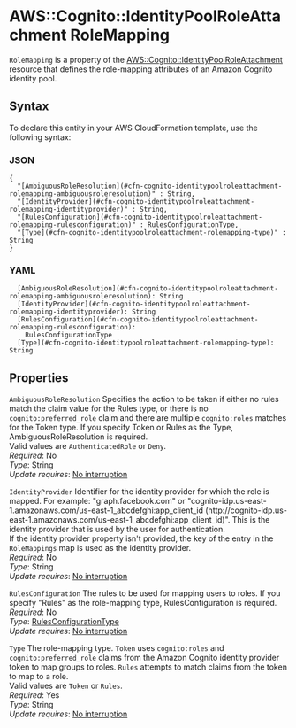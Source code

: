# AWS::Cognito::IdentityPoolRoleAttachment RoleMapping<a name="aws-properties-cognito-identitypoolroleattachment-rolemapping"></a>

`RoleMapping` is a property of the [AWS::Cognito::IdentityPoolRoleAttachment](https://docs.aws.amazon.com/AWSCloudFormation/latest/UserGuide/aws-resource-cognito-identitypoolroleattachment.html) resource that defines the role\-mapping attributes of an Amazon Cognito identity pool\.

## Syntax<a name="aws-properties-cognito-identitypoolroleattachment-rolemapping-syntax"></a>

To declare this entity in your AWS CloudFormation template, use the following syntax:

### JSON<a name="aws-properties-cognito-identitypoolroleattachment-rolemapping-syntax.json"></a>

```
{
  "[AmbiguousRoleResolution](#cfn-cognito-identitypoolroleattachment-rolemapping-ambiguousroleresolution)" : String,
  "[IdentityProvider](#cfn-cognito-identitypoolroleattachment-rolemapping-identityprovider)" : String,
  "[RulesConfiguration](#cfn-cognito-identitypoolroleattachment-rolemapping-rulesconfiguration)" : RulesConfigurationType,
  "[Type](#cfn-cognito-identitypoolroleattachment-rolemapping-type)" : String
}
```

### YAML<a name="aws-properties-cognito-identitypoolroleattachment-rolemapping-syntax.yaml"></a>

```
  [AmbiguousRoleResolution](#cfn-cognito-identitypoolroleattachment-rolemapping-ambiguousroleresolution): String
  [IdentityProvider](#cfn-cognito-identitypoolroleattachment-rolemapping-identityprovider): String
  [RulesConfiguration](#cfn-cognito-identitypoolroleattachment-rolemapping-rulesconfiguration): 
    RulesConfigurationType
  [Type](#cfn-cognito-identitypoolroleattachment-rolemapping-type): String
```

## Properties<a name="aws-properties-cognito-identitypoolroleattachment-rolemapping-properties"></a>

`AmbiguousRoleResolution`  <a name="cfn-cognito-identitypoolroleattachment-rolemapping-ambiguousroleresolution"></a>
Specifies the action to be taken if either no rules match the claim value for the Rules type, or there is no `cognito:preferred_role` claim and there are multiple `cognito:roles` matches for the Token type\. If you specify Token or Rules as the Type, AmbiguousRoleResolution is required\.  
Valid values are `AuthenticatedRole` or `Deny`\.  
*Required*: No  
*Type*: String  
*Update requires*: [No interruption](https://docs.aws.amazon.com/AWSCloudFormation/latest/UserGuide/using-cfn-updating-stacks-update-behaviors.html#update-no-interrupt)

`IdentityProvider`  <a name="cfn-cognito-identitypoolroleattachment-rolemapping-identityprovider"></a>
Identifier for the identity provider for which the role is mapped\. For example: "graph\.facebook\.com" or "cognito\-idp\.us\-east\-1\.amazonaws\.com/us\-east\-1\_abcdefghi:app\_client\_id \(http://cognito\-idp\.us\-east\-1\.amazonaws\.com/us\-east\-1\_abcdefghi:app\_client\_id\)"\. This is the identity provider that is used by the user for authentication\.  
If the identity provider property isn't provided, the key of the entry in the `RoleMappings` map is used as the identity provider\.  
*Required*: No  
*Type*: String  
*Update requires*: [No interruption](https://docs.aws.amazon.com/AWSCloudFormation/latest/UserGuide/using-cfn-updating-stacks-update-behaviors.html#update-no-interrupt)

`RulesConfiguration`  <a name="cfn-cognito-identitypoolroleattachment-rolemapping-rulesconfiguration"></a>
The rules to be used for mapping users to roles\. If you specify "Rules" as the role\-mapping type, RulesConfiguration is required\.  
*Required*: No  
*Type*: [RulesConfigurationType](aws-properties-cognito-identitypoolroleattachment-rulesconfigurationtype.md)  
*Update requires*: [No interruption](https://docs.aws.amazon.com/AWSCloudFormation/latest/UserGuide/using-cfn-updating-stacks-update-behaviors.html#update-no-interrupt)

`Type`  <a name="cfn-cognito-identitypoolroleattachment-rolemapping-type"></a>
The role\-mapping type\. `Token` uses `cognito:roles` and `cognito:preferred_role` claims from the Amazon Cognito identity provider token to map groups to roles\. `Rules` attempts to match claims from the token to map to a role\.  
Valid values are `Token` or `Rules`\.  
*Required*: Yes  
*Type*: String  
*Update requires*: [No interruption](https://docs.aws.amazon.com/AWSCloudFormation/latest/UserGuide/using-cfn-updating-stacks-update-behaviors.html#update-no-interrupt)